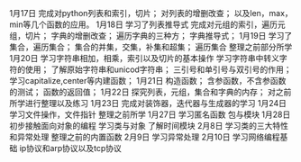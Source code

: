 1月17日
完成对python列表和索引，切片；
对列表的增删改查；
以及len，max，min等几个函数的应用。
1月18日
学习了列表推导式
完成对元组的索引，遍历元组，切片；
字典的增删改查；
遍历字典的三种方；
字典推导式；
1月19日
学习了集合，遍历集合；
集合的并集，交集，补集和超集；
遍历集合
整理之前部分所学
1月20日
学习字符串相加，相乘，索引以及切片的基本操作
学习字符串中转义字符的使用；
了解原始字符串和unicod字符串；
三引号和单引号与双引号的作用；
学习capitalize,center等内建函数；
1月21日
构造函数；
含参函数，不含参函数的测试；
函数的返回值；
1月22日
探究列表，元组，集合和字典的内存；
对之前所学进行整理以及练习
1月23日
完成对装饰器，迭代器与生成器的学习
1月24日
学习文件操作，文件指针
整理之前所学
1月27日
学习匿名函数
包与模块
1月28日
初步接触面向对象的编程
学习类与对象
了解时间模块
2月8日
学习类的三大特性和异常处理
整理之前的内置函数
2月9日
学习异常处理
2月10日
学习网络编程基础
ip协议和arp协议以及tcp协议